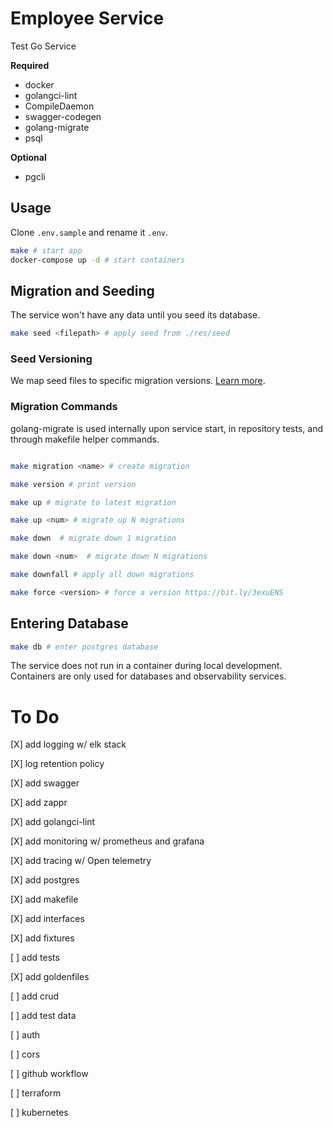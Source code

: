 # Employee Service

Test Go Service

__Required__
- docker
- golangci-lint
- CompileDaemon
- swagger-codegen
- golang-migrate
- psql

__Optional__
- pgcli

## Usage

Clone `.env.sample` and rename it `.env`.

```bash
make # start app
docker-compose up -d # start containers
```

## Migration and Seeding

The service won't have any data until you seed its database.

```bash
make seed <filepath> # apply seed from ./res/seed
```
### Seed Versioning
We map seed files to specific migration versions. [Learn more](./res/seed/README.md).

### Migration Commands

golang-migrate is used internally upon service start, in repository tests, and through makefile helper commands. 
```bash

make migration <name> # create migration

make version # print version

make up # migrate to latest migration

make up <num> # migrate up N migrations

make down  # migrate down 1 migration

make down <num>  # migrate down N migrations

make downfall # apply all down migrations

make force <version> # force a version https://bit.ly/3exuENS

```

## Entering Database

```bash
make db # enter postgres database 
```

The service does not run in a container during local development.
Containers are only used for databases and observability services.

# To Do 

[X] add logging w/ elk stack

[X] log retention policy

[X] add swagger

[X] add zappr

[X] add golangci-lint

[X] add monitoring w/ prometheus and grafana

[X] add tracing w/ Open telemetry

[X] add postgres

[X] add makefile

[X] add interfaces

[X] add fixtures

[ ] add tests

[X] add goldenfiles

[ ] add crud

[ ] add test data

[ ] auth

[ ] cors

[ ] github workflow

[ ] terraform 

[ ] kubernetes